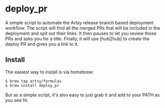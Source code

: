 # deploy\_pr

A simple script to automate the Artsy release branch based deployment workflow.
The script will find all the merged PRs that will be included in the deployment
and spit out their links. It then pauses to let you review those PRs and asks
you for a title. Finally, it will use [hub][hub] to create the deploy PR and
gives you a link to it.

## Install

The easiest way to install is via homebrew:

```
$ brew tap artsy/formulas
$ brew install deploy_pr
```

But as a simple script, it's also easy to just grab it and add to your PATH as
you see fit.
